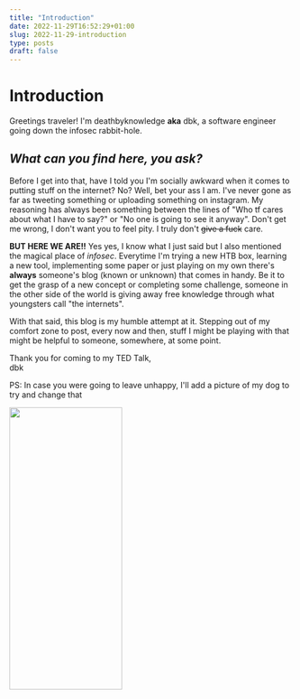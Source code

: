 ```yaml
---
title: "Introduction"
date: 2022-11-29T16:52:29+01:00
slug: 2022-11-29-introduction
type: posts
draft: false
---
```


# Introduction

Greetings traveler! I'm deathbyknowledge **aka** dbk, a software engineer going down the infosec rabbit-hole.

## *What can you find here, you ask?*

Before I get into that, have I told you I'm socially awkward when it comes to putting stuff on the internet? No? Well, bet your ass I am. I've never gone as far as tweeting something or uploading something on instagram. My reasoning has always been something between the lines of "Who tf cares about what I have to say?" or "No one is going to see it anyway". Don't get me wrong, I don't want you to feel pity. I truly don't ~~give a fuck~~ care.

**BUT HERE WE ARE!!**
Yes yes, I know what I just said but I also mentioned the magical place of _infosec_. Everytime I'm trying a new HTB box, learning a new tool, implementing some paper or just playing on my own there's **always** someone's blog (known or unknown) that comes in handy. Be it to get the grasp of a new concept or completing some challenge, someone in the other side of the world is giving away free knowledge through what youngsters call "the internets".

With that said, this blog is my humble attempt at it. Stepping out of my comfort zone to post, every now and then, stuff I might be playing with that might be helpful to someone, somewhere,  at some point.


Thank you for coming to my TED Talk,
\
dbk

PS: In case you were going to leave unhappy, I'll add a picture of my dog to try and change that 

<img src="/tau.png" width="200" height="500">
